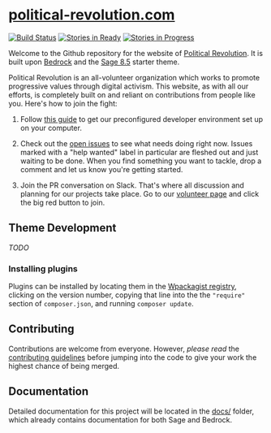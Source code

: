 # [political-revolution.com](https://github.com/politicalrev/wp.thepoliticalrev.org)
[![Build Status](https://travis-ci.org/politicalrev/political-revolution.com.svg?branch=master)](https://travis-ci.org/politicalrev/political-revolution.com) [![Stories in Ready](https://badge.waffle.io/politicalrev/political-revolution.com.png?label=ready&title=Ready)](http://waffle.io/politicalrev/political-revolution.com) [![Stories in Progress](https://badge.waffle.io/politicalrev/political-revolution.com.svg?label=In%20Progress&title=In%20Progress)](http://waffle.io/politicalrev/political-revolution.com)

Welcome to the Github repository for the website of [Political Revolution](https://political-revolution.com/about). It is built upon [Bedrock](https://roots.io/bedrock/) and the [Sage 8.5](https://github.com/roots/sage/releases/latest) starter theme.

Political Revolution is an all-volunteer organization which works to promote progressive values through digital activism. This website, as with all our efforts, is completely built on and reliant on contributions from people like you. Here's how to join the fight:

1. Follow [this guide](https://github.com/politicalrev/political-revolution.com/blob/master/docs/INSTALLATION.md) to get our preconfigured developer environment set up on your computer.

2. Check out the [open issues](https://github.com/politicalrev/political-revolution.com/issues) to see what needs doing right now. Issues marked with a "help wanted" label in particular are fleshed out and just waiting to be done. When you find something you want to tackle, drop a comment and let us know you're getting started.

3. Join the PR conversation on Slack. That's where all discussion and planning for our projects take place. Go to our [volunteer page](https://political-revolution.com/volunteer/) and click the big red button to join.


## Theme Development

*TODO*

### Installing plugins

Plugins can be installed by locating them in the [Wpackagist registry](https://wpackagist.org), clicking on the version number, copying that line into the the `"require"` section of `composer.json`, and running `composer update`.

## Contributing

Contributions are welcome from everyone. However, *please read* the [contributing guidelines](https://github.com/politicalrev/wp.thepoliticalrev.org/blob/master/CONTRIBUTING.md) before
jumping into the code to give your work the highest chance of being merged.

## Documentation

Detailed documentation for this project will be located in the [docs/](https://github.com/politicalrev/wp.thepoliticalrev.org/tree/master/docs) folder, which already contains documentation for both Sage and Bedrock.
